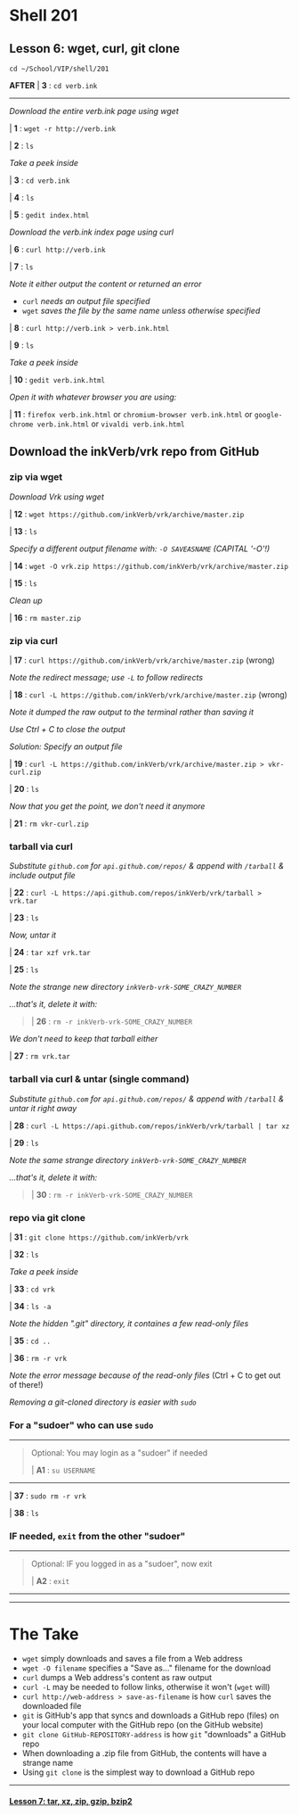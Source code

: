 # Shell 201
## Lesson 6: wget, curl, git clone

`cd ~/School/VIP/shell/201`

**AFTER** | **3** : `cd verb.ink`
___

*Download the entire verb.ink page using wget*

| **1** : `wget -r http://verb.ink`

| **2** : `ls`

*Take a peek inside*

| **3** : `cd verb.ink`

| **4** : `ls`

| **5** : `gedit index.html`

*Download the verb.ink index page using curl*

| **6** : `curl http://verb.ink`

| **7** : `ls`

*Note it either output the content or returned an error*
- `curl` *needs an output file specified*
- `wget` *saves the file by the same name unless otherwise specified*

| **8** : `curl http://verb.ink > verb.ink.html`

| **9** : `ls`

*Take a peek inside*

| **10** : `gedit verb.ink.html`

*Open it with whatever browser you are using:*

| **11** : `firefox verb.ink.html` or `chromium-browser verb.ink.html` or `google-chrome verb.ink.html` or `vivaldi verb.ink.html`

## Download the inkVerb/vrk repo from GitHub

### zip via wget

*Download Vrk using wget*

| **12** : `wget https://github.com/inkVerb/vrk/archive/master.zip`

| **13** : `ls`

*Specify a different output filename with: `-O SAVEASNAME` (CAPITAL '-O'!)*

| **14** : `wget -O vrk.zip https://github.com/inkVerb/vrk/archive/master.zip`

| **15** : `ls`

*Clean up*

| **16** : `rm master.zip`

### zip via curl

| **17** : `curl https://github.com/inkVerb/vrk/archive/master.zip` (wrong)

*Note the redirect message; use `-L` to follow redirects*

| **18** : `curl -L https://github.com/inkVerb/vrk/archive/master.zip` (wrong)

*Note it dumped the raw output to the terminal rather than saving it*

*Use Ctrl + C to close the output*

*Solution: Specify an output file*

| **19** : `curl -L https://github.com/inkVerb/vrk/archive/master.zip > vkr-curl.zip`

| **20** : `ls`

*Now that you get the point, we don't need it anymore*

| **21** : `rm vkr-curl.zip`

### tarball via curl

*Substitute `github.com` for `api.github.com/repos/` & append with `/tarball` & include output file*

| **22** : `curl -L https://api.github.com/repos/inkVerb/vrk/tarball > vrk.tar`

| **23** : `ls`

*Now, untar it*

| **24** : `tar xzf vrk.tar`

| **25** : `ls`

*Note the strange new directory `inkVerb-vrk-SOME_CRAZY_NUMBER`*

*...that's it, delete it with:*

> | **26** : `rm -r inkVerb-vrk-SOME_CRAZY_NUMBER`

*We don't need to keep that tarball either*

| **27** : `rm vrk.tar`

### tarball via curl & untar (single command)

*Substitute `github.com` for `api.github.com/repos/` & append with `/tarball` & untar it right away*

| **28** : `curl -L https://api.github.com/repos/inkVerb/vrk/tarball | tar xz`

| **29** : `ls`

*Note the same strange directory `inkVerb-vrk-SOME_CRAZY_NUMBER`*

*...that's it, delete it with:*

> | **30** : `rm -r inkVerb-vrk-SOME_CRAZY_NUMBER`

### repo via git clone

| **31** : `git clone https://github.com/inkVerb/vrk`

| **32** : `ls`

*Take a peek inside*

| **33** : `cd vrk`

| **34** : `ls -a`

*Note the hidden ".git" directory, it containes a few read-only files*

| **35** : `cd ..`

| **36** : `rm -r vrk`

*Note the error message because of the read-only files* (Ctrl + C to get out of there!)

*Removing a git-cloned directory is easier with `sudo`*

### For a "sudoer" who can use `sudo`
>
___
> Optional: You may login as a "sudoer" if needed
>
> | **A1** : `su USERNAME`
>
___

| **37** : `sudo rm -r vrk`

| **38** : `ls`

### IF needed, `exit` from the other "sudoer"
>
___
> Optional: IF you logged in as a "sudoer", now exit
>
> | **A2** : `exit`
>
___

___

# The Take

- `wget` simply downloads and saves a file from a Web address
- `wget -O filename` specifies a "Save as..." filename for the download
- `curl` dumps a Web address's content as raw output
- `curl -L` may be needed to follow links, otherwise it won't (`wget` will)
- `curl http://web-address > save-as-filename` is how `curl` saves the downloaded file
- `git` is GitHub's app that syncs and downloads a GitHub repo (files) on your local computer with the GitHub repo (on the GitHub website)
- `git clone GitHub-REPOSITORY-address` is how `git` "downloads" a GitHub repo
- When downloading a .zip file from GitHub, the contents will have a strange name
- Using `git clone` is the simplest way to download a GitHub repo

___

#### [Lesson 7: tar, xz, zip, gzip, bzip2](https://github.com/inkVerb/vip/blob/master/201-shell/Lesson-07.md)
